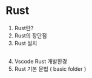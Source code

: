 # Rust

1. Rust란?
2. Rust의 장단점
3. Rust 설치

```bash

```

4. Vscode Rust 개발환경
5. Rust 기본 문법 ( basic folder )
